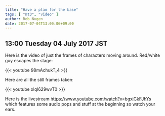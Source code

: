 ```yaml
---
title: "Have a plan for the base"
tags: [ "mt3", "video" ]
author: Rob Nugen
date: 2017-07-04T13:00:06+09:00
---
```


## 13:00 Tuesday 04 July 2017 JST

Here is the video of just the frames of characters moving around.
Red/white guy escapes the stage:


{{< youtube 98mAchukT_4 >}}

Here are all the still frames taken:

{{< youtube xIqI629wvT0 >}}

Here is the livestream https://www.youtube.com/watch?v=bgxiGkFJhYs
which features some audio pops and stuff at the beginning so watch
your ears.
